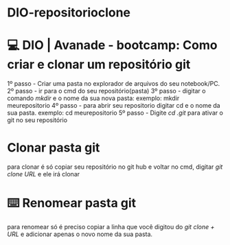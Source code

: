 # DIO-repositorioclone
# 💻 DIO | Avanade - bootcamp: Como criar e clonar um repositório git
1º passo - Criar uma pasta no explorador de arquivos do seu notebook/PC.
2º passo - ir para o cmd do seu repositório(pasta)
3º passo - digitar o comando *mkdir* e o nome da sua nova pasta: exemplo: mkdir meurepositorio
4º passo - para abrir seu repositorio digitar cd e o nome da sua pasta. 
exemplo: cd meurepositorio
5º passo - Digite *cd .git* para ativar o git no seu repositório

# Clonar pasta git

para clonar é só copiar seu repositório no git hub e voltar no cmd, digitar *git clone URL* e ele irá clonar

# ⌨️ Renomear pasta git 

para renomear só é preciso copiar a linha que você digitou do *git clone + URL* e adicionar apenas o novo nome da sua pasta.

